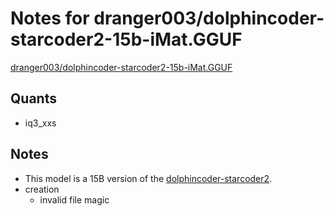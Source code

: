 # Notes for dranger003/dolphincoder-starcoder2-15b-iMat.GGUF
[dranger003/dolphincoder-starcoder2-15b-iMat.GGUF](https://huggingface.co/dranger003/dolphincoder-starcoder2-15b-iMat.GGUF)

## Quants
- iq3_xxs

## Notes
- This model is a 15B version of the [dolphincoder-starcoder2](https://huggingface.co/dranger003/dolphincoder-starcoder2).
- creation
  - invalid file magic
